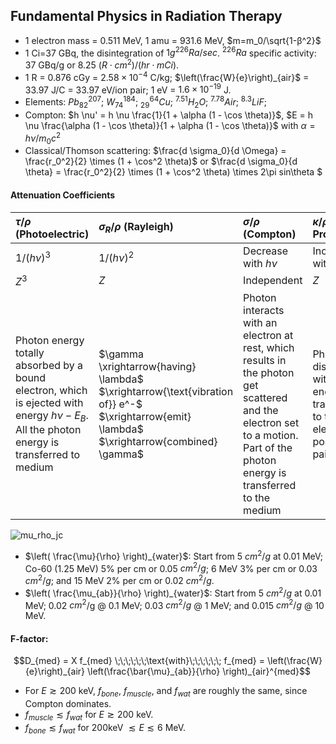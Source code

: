 ## Fundamental Physics in Radiation Therapy

- 1 electron mass = 0.511 MeV, 1 amu = 931.6 MeV,  $m=m_0/\sqrt{1-β^2}$
- 1 Ci=37 GBq, the disintegration of $1 g ^{226}Ra/sec$. $^{226}Ra$ specific activity: 37 GBq/g or 8.25 $(R⋅cm^2)/(hr⋅mCi)$.
- 1 R = 0.876 cGy = $2.58×10^{-4}$ C/kg; $\left(\frac{W}{e}\right)_{air}$ = 33.97 J/C = 33.97 eV/ion pair; 1 eV = $1.6×10^{-19}$ J.
- Elements: $Pb_{82}^{207}$; $W_{74}^{184}$; $^{64}_{29}Cu$; $^{7.51}H_2O$; $^{7.78}Air$; $^{8.3}LiF$; 
- Compton: $h \nu' = h \nu \frac{1}{1 + \alpha (1 - \cos \theta)}$, $E = h \nu \frac{\alpha (1 - \cos \theta)}{1 + \alpha (1 - \cos \theta)}$ 
with $\alpha = h \nu / m_0 c^2$ 
- Classical/Thomson scattering: $\frac{d \sigma_0}{d \Omega} = \frac{r_0^2}{2} \times (1 + \cos^2 \theta)$
or $\frac{d \sigma_0}{d \theta} = \frac{r_0^2}{2} \times (1 + \cos^2 \theta) \times 2\pi sin\theta $

#### Attenuation Coefficients

| $\tau / \rho$ (Photoelectric) | $\sigma_R / \rho$ (Rayleigh) | $\sigma / \rho$ (Compton) | $\kappa / \rho$ (Pair Production) |
| :---           |          :---      | :---             | :---              |  
| $1/(h \nu)^3$ | $1 / (h \nu)^2$   | Decrease with $h \nu$ | Increase with $h\nu$ |
| $Z^3$         | $Z$               | Independent     | $Z$ |
| Photon energy totally absorbed by a bound electron, which is ejected with energy $h \nu - E_B$. All the photon energy is transferred to medium | $\gamma \xrightarrow{having} \lambda$ $\xrightarrow{\text{vibration of}} e^-$  $\xrightarrow{emit} \lambda$ $\xrightarrow{combined} \gamma$ | Photon interacts with an electron at rest, which results in the photon get scattered and the electron set to a motion. Part of the photon energy is transferred to the medium | Photon disappeared with all energy transferred to the electron-positron pair. |

![mu_rho_jc](https://user-images.githubusercontent.com/6154401/230149872-449fa1dc-ea48-455b-b7b4-fd41921ff404.PNG)

- $\left( \frac{\mu}{\rho} \right)_{water}$: Start from 5 $cm^2 / g$ at 0.01 MeV; Co-60 (1.25 MeV) 5\% per cm or 0.05 $cm^2 / g$; 6 MeV 3\% per cm or 0.03 $cm^2 / g$; and 15 MeV 2\% per cm or 0.02 $cm^2 / g$.
- $\left( \frac{\mu_{ab}}{\rho} \right)_{water}$: Start from 5 $cm^2 / g$ at 0.01 MeV; 0.02 $cm^2$/g @ 0.1 MeV; 0.03 $cm^2 / g$ @ 1 MeV; and 0.015 $cm^2 / g$ @ 10 MeV.

#### F-factor: 
```math 
D_{med} = X f_{med} \;\;\;\;\;\;\text{with}\;\;\;\;\;\;
f_{med} = \left(\frac{W}{e}\right)_{air} \left(\frac{\bar{\mu}_{ab}}{\rho} \right)_{air}^{med}
```
- For $E \gtrsim 200$ keV, $f_{bone}$, $f_{muscle}$, and $f_{wat}$ are roughly the same, since Compton dominates.
- $f_{muscle} \lesssim f_{wat}$ for $E \gtrsim 200$ keV.
- $f_{bone} \lesssim f_{wat}$ for 200keV $\lesssim E \lesssim 6$ MeV.
